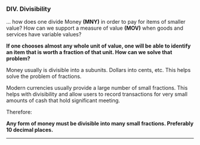### DIV. Divisibility

... how does one divide Money **(MNY)** in order to pay for items of smaller value? How can we support a measure of value **(MOV)** when goods and services have variable values?


**If one chooses almost any whole unit of value, one will be able to identify an item that is worth a fraction of that unit.  How can we solve that problem?**

Money usually is divisible into a subunits.  Dollars into cents, etc.  This helps solve the problem of fractions.

Modern currencies usually provide a large number of small fractions.  This helps with divisibility and allow users to record transactions for very small amounts of cash that hold significant meeting.

Therefore:

**Any form of money must be divisible into many small fractions. Preferably 10 decimal places.**

----------

